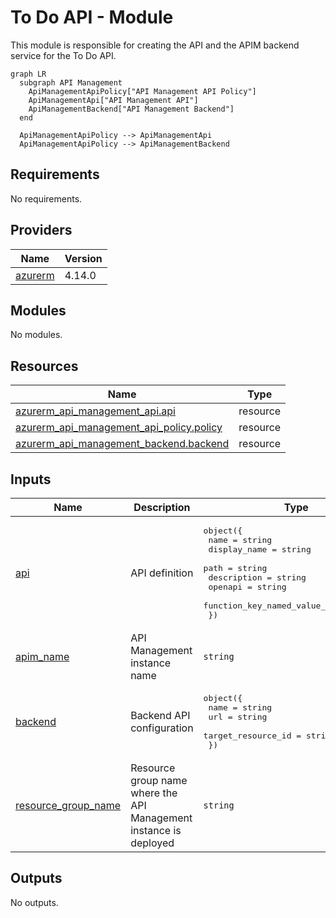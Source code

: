# To Do API - Module

This module is responsible for creating the API and the APIM backend service for the To Do API.

<!-- BEGIN_TF_GRAPH -->
```mermaid
graph LR
  subgraph API Management
    ApiManagementApiPolicy["API Management API Policy"]
    ApiManagementApi["API Management API"]
    ApiManagementBackend["API Management Backend"]
  end

  ApiManagementApiPolicy --> ApiManagementApi
  ApiManagementApiPolicy --> ApiManagementBackend
```

<!-- END_TF_GRAPH -->

<!-- BEGIN_TF_DOCS -->
## Requirements

No requirements.

## Providers

| Name | Version |
|------|---------|
| <a name="provider_azurerm"></a> [azurerm](#provider\_azurerm) | 4.14.0 |

## Modules

No modules.

## Resources

| Name | Type |
|------|------|
| [azurerm_api_management_api.api](https://registry.terraform.io/providers/hashicorp/azurerm/latest/docs/resources/api_management_api) | resource |
| [azurerm_api_management_api_policy.policy](https://registry.terraform.io/providers/hashicorp/azurerm/latest/docs/resources/api_management_api_policy) | resource |
| [azurerm_api_management_backend.backend](https://registry.terraform.io/providers/hashicorp/azurerm/latest/docs/resources/api_management_backend) | resource |

## Inputs

| Name | Description | Type | Default | Required |
|------|-------------|------|---------|:--------:|
| <a name="input_api"></a> [api](#input\_api) | API definition | <pre>object({<br/>    name                          = string<br/>    display_name                  = string<br/>    path                          = string<br/>    description                   = string<br/>    openapi                       = string<br/>    function_key_named_value_name = string<br/>  })</pre> | n/a | yes |
| <a name="input_apim_name"></a> [apim\_name](#input\_apim\_name) | API Management instance name | `string` | n/a | yes |
| <a name="input_backend"></a> [backend](#input\_backend) | Backend API configuration | <pre>object({<br/>    name               = string<br/>    url                = string<br/>    target_resource_id = string<br/>  })</pre> | n/a | yes |
| <a name="input_resource_group_name"></a> [resource\_group\_name](#input\_resource\_group\_name) | Resource group name where the API Management instance is deployed | `string` | n/a | yes |

## Outputs

No outputs.
<!-- END_TF_DOCS -->
